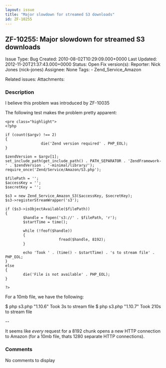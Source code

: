 ```yaml
---
layout: issue
title: "Major slowdown for streamed S3 downloads"
id: ZF-10255
---
```


ZF-10255: Major slowdown for streamed S3 downloads
--------------------------------------------------

 Issue Type: Bug Created: 2010-08-02T10:29:09.000+0000 Last Updated: 2012-11-20T21:37:43.000+0000 Status: Open Fix version(s): 
 Reporter:  Nick Jones (nick-jones)  Assignee:  None  Tags: - Zend\_Service\_Amazon
 
 Related issues: 
 Attachments: 
### Description

I believe this problem was introduced by ZF-10035

The following test makes the problem pretty apparent:

 
    <pre class="highlight">
    <?php
    
    if (count($argv) !== 2)
    {
                    die('Zend version required' . PHP_EOL);
    }
    
    $zendVersion = $argv[1];
    set_include_path(get_include_path() . PATH_SEPARATOR . 'ZendFramework-' . $zendVersion . '-minimal/library/');
    require_once('Zend/Service/Amazon/S3.php');
    
    $filePath = '';
    $accessKey = '';
    $secretKey = '';
    
    $s3 = new Zend_Service_Amazon_S3($accessKey, $secretKey);
    $s3->registerStreamWrapper('s3');
    
    if ($s3->isObjectAvailable($filePath))
    {
            $handle = fopen('s3://' . $filePath, 'r');
            $startTime = time();
    
            while (!feof($handle))
            {
                            fread($handle, 8192);
            }
    
            echo 'Took ' . (time() - $startTime) . 's to stream file' . PHP_EOL;
    }
    else
    {
            die('File is not available' . PHP_EOL);
    }
    
    ?>


For a 10mb file, we have the following:

$ php s3.php "1.10.6" Took 3s to stream file $ php s3.php "1.10.7" Took 210s to stream file

--

It seems like _every_ request for a 8192 chunk opens a new HTTP connection to Amazon (for a 10mb file, thats 1280 separate HTTP connections).

 

 

### Comments

No comments to display